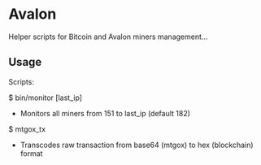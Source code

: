 # Avalon

Helper scripts for Bitcoin and Avalon miners management...

## Usage

Scripts:

$ bin/monitor [last_ip]

- Monitors all miners from 151 to last_ip (default 182)

$ mtgox_tx

- Transcodes raw transaction from base64 (mtgox) to hex (blockchain) format
